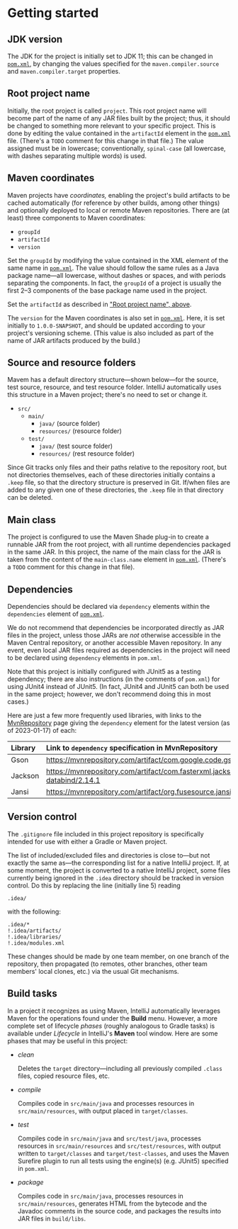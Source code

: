 # Getting started

## JDK version

The JDK for the project is initially set to JDK 11; this can be changed in [`pom.xml`](pom.xml), by changing the values specified for the `maven.compiler.source` and `maven.compiler.target` properties. 

## Root project name

Initially, the root project is called `project`. This root project name will become part of the name of any JAR files built by the project; thus, it should be changed to something more relevant to your specific project. This is done by editing the value contained in the `artifactId` element in the [`pom.xml`](pom.xml) file. (There's a `TODO` comment for this change in that file.) The value assigned must be in lowercase; conventionally, `spinal-case` (all lowercase, with dashes separating multiple words) is used.

## Maven coordinates

Maven projects have _coordinates,_ enabling the project's build artifacts to be cached automatically (for reference by other builds, among other things) and optionally deployed to local or remote Maven repositories. There are (at least) three components to Maven coordinates:

* `groupId`
* `artifactId`
* `version`

Set the `groupId` by modifying the value contained in the XML element of the same name in [`pom.xml`](pom.xml). The value should follow the same rules as a Java package name&mdash;all lowercase, without dashes or spaces, and with periods separating the components. In fact, the `groupId` of a project is usually the first 2&ndash;3 components of the base package name used in the project.

Set the `artifactId` as described in ["Root project name", above](#root-project-name). 

The `version` for the Maven coordinates is also set in [`pom.xml`](pom.xml). Here, it is set initially to `1.0.0-SNAPSHOT`, and should be updated according to your project's versioning scheme. (This value is also included as part of the name of JAR artifacts produced by the build.)

## Source and resource folders

Mavem has a default directory structure&mdash;shown below&mdash;for the source, test source, resource, and test resource folder. IntelliJ automatically uses this structure in a Maven project; there's no need to set or change it.

* `src/`
    * `main/`
        * `java/` (source folder)
        * `resources/` (resource folder)
    * `test/`
        * `java/` (test source folder)
        * `resources/` (rest resource folder)

Since Git tracks only files and their paths relative to the repository root, but not directories themselves, each of these directories initially contains a `.keep` file, so that the directory structure is preserved in Git. If/when files are added to any given one of these directories, the `.keep` file in that directory can be deleted.

## Main class

The project is configured to use the Maven Shade plug-in to create a runnable JAR from the root project, with all runtime dependencies packaged in the same JAR. In this project, the name of the main class for the JAR is taken from the content of the `main-class.name` element in [`pom.xml`](pom.xml). (There's a `TODO` comment for this change in that file).

## Dependencies

Dependencies should be declared via `dependency` elements within the `dependencies` element of [`pom.xml`](pom.xml).

We do not recommend that dependencies be incorporated directly as JAR files in the project, unless those JARs are _not_ otherwise accessible in the Maven Central repository, or another accessible Maven repository. In any event, even local JAR files required as dependencies in the project will need to be declared using `dependency` elements in `pom.xml`.

Note that this project is initially configured with JUnit5 as a testing dependency; there are also instructions (in the comments of `pom.xml`) for using JUnit4 instead of JUnit5. (In fact, JUnit4 and JUnit5 can both be used in the same project; however, we don't recommend doing this in most cases.)

Here are just a few more frequently used libraries, with links to the [MvnRepository](https://mvnrepository.com/) page giving the `dependency` element for the latest version (as of 2023-01-17) of each:

| Library | Link to `dependency` specification in MvnRepository                                     |
|:--------|:----------------------------------------------------------------------------------------|
| Gson    | <https://mvnrepository.com/artifact/com.google.code.gson/gson/2.10.1>                   |
| Jackson | <https://mvnrepository.com/artifact/com.fasterxml.jackson.core/jackson-databind/2.14.1> |
| Jansi   | <https://mvnrepository.com/artifact/org.fusesource.jansi/jansi/2.4.0>                   |

## Version control

The `.gitignore` file included in this project repository is specifically intended for use with either a Gradle or Maven project. 

The list of included/excluded files and directories is close to&mdash;but not exactly the same as&mdash;the corresponding list for a native IntelliJ project. If, at some moment, the project is converted to a native IntelliJ project, some files currently being ignored in the `.idea` directory should be tracked in version control. Do this by replacing the line (initially line 5) reading  

```gitignore
.idea/
```

with the following:

```gitignore
.idea/*
!.idea/artifacts/
!.idea/libraries/
!.idea/modules.xml
```

These changes should be made by one team member, on one branch of the repository, then propagated (to remotes, other branches, other team members' local clones, etc.) via the usual Git mechanisms.

## Build tasks

In a project it recognizes as using Maven, IntelliJ automatically leverages Maven for the operations found under the **Build** menu. However, a more complete set of lifecycle _phases_ (roughly analogous to Gradle tasks) is available under _Lifecycle_ in IntelliJ's **Maven** tool window. Here are some phases that may be useful in this project:

* _clean_

    Deletes the `target` directory&mdash;including all previously compiled `.class` files, copied resource files, etc.

* _compile_

    Compiles code in `src/main/java` and processes resources in `src/main/resources`, with output placed in `target/classes`.

* _test_

    Compiles code in `src/main/java` and `src/test/java`, processes resources in `src/main/resources` and `src/test/resources`, with output written to `target/classes` and `target/test-classes`, and uses the Maven Surefire plugin to run all tests using the engine(s) (e.g. JUnit5) specified in `pom.xml`.

* _package_

    Compiles code in `src/main/java`, processes resources in `src/main/resources`, generates HTML from the bytecode and the Javadoc comments in the source code, and packages the results into JAR files in `build/libs`.
